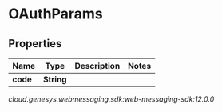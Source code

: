 # OAuthParams


## Properties

| Name | Type | Description | Notes |
| ------------ | ------------- | ------------- | ------------- |
| **code** | **String** |  |  |




_cloud.genesys.webmessaging.sdk:web-messaging-sdk:12.0.0_
